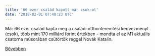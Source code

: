 ```yaml
---
title: '66 ezer család kapott már csok-ot'
date: '2018-02-01 07:48:23 UTC'
---
```


Már 66 ezer család kapta meg a családi otthonteremtési kedvezményt (csok), több mint 170 milliárd forint értékben - mondta el az M1 aktuális csatorna műsorában csütörtök reggel Novák Katalin.


[Bővebben](http://ift.tt/2BJIF58)
